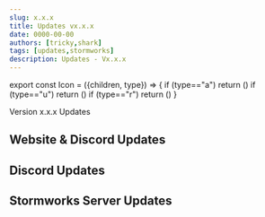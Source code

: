 ```yaml
---
slug: x.x.x
title: Updates vx.x.x
date: 0000-00-00
authors: [tricky,shark]
tags: [updates,stormworks]
description: Updates - Vx.x.x
---
```

export const Icon = ({children, type}) => {
  if (type=="a") return (<i class="fas fa-plus update-add" title="Added"></i>)
  if (type=="u") return (<i class="fas fa-arrow-up update-updated" title="Updated"></i>)
  if (type=="r") return (<i class="fas fa-minus update-removed" title="Removed"></i>)
}

Version x.x.x Updates

<!--truncate-->

## Website & Discord Updates

## Discord Updates

## Stormworks Server Updates


